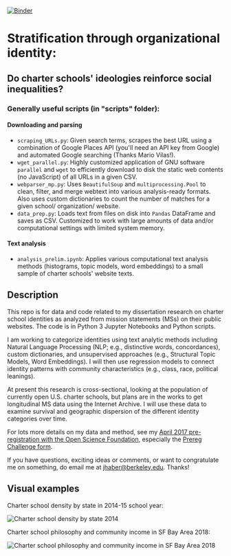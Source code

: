 [![Binder](https://mybinder.org/badge.svg)](https://mybinder.org/v2/gh/jhaber-zz/Charter-school-identities/master)
# Stratification through organizational identity:
## Do charter schools' ideologies reinforce social inequalities?

### Generally useful scripts (in "scripts" folder):
#### Downloading and parsing 
- `scraping_URLs.py`: Given search terms, scrapes the best URL using a combination of Google Places API (you'll need an API key from Google) and automated Google searching (Thanks Mario Vilas!).
- `wget_parallel.py`: Highly customized application of GNU software `parallel` and `wget` to efficiently download to disk the static web contents (no JavaScript) of all URLs in a given CSV.
- `webparser_mp.py`: Uses `BeautifulSoup` and `multiprocessing.Pool` to clean, filter, and merge webtext into various analysis-ready formats. Also uses custom dictionaries to count the number of matches for a given school/ organization/ website. 
- `data_prep.py`: Loads text from files on disk into `Pandas` DataFrame and saves as CSV. Customized to work with large amounts of data and/or computational settings with limited system memory. 
#### Text analysis
- `analysis_prelim.ipynb`: Applies various computational text analysis methods (histograms, topic models, word embeddings) to a small sample of charter schools' website texts.

## Description
This repo is for data and code related to my dissertation research on charter school identities as analyzed from mission statements (MSs) on their public websites. The code is in Python 3 Jupyter Notebooks and Python scripts.

I am working to categorize identities using text analytic methods including Natural Language Processing (NLP; e.g., distinctive words, concordances), custom dictionaries, and unsupervised approaches (e.g., Structural Topic Models, Word Embeddings). I will then use regression models to connect identity patterns with community characteristics (e.g., class, race, political leanings).

At present this research is cross-sectional, looking at the population of currently open U.S. charter schools, but plans are in the works to get longitudinal MS data using the Internet Archive. I will use these data to examine survival and geographic dispersion of the different identity categories over time.

For lots more details on my data and method, see my [April 2017 pre-registration with the Open Science Foundation](https://osf.io/zgh5u/), especially the [Prereg Challenge form](https://osf.io/zgh5u/register/565fb3678c5e4a66b5582f67).

If you have questions, exciting ideas or comments, or want to congratulate me on something, do email me at jhaber@berkeley.edu. Thanks!


## Visual examples
Charter school density by state in 2014-15 school year:

![Charter school density by state 2014](data/charters_map_alpha.png)


Charter school philosophy and community income in SF Bay Area 2018:

![Charter school philosophy and community income in SF Bay Area 2018](data/SF_charters_phil_income.png)
